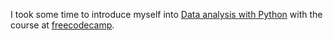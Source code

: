 I took some time to introduce myself into [Data analysis with Python](https://freecodecamp.org/certification/Karl_Pelka/data-analysis-with-python-v7) with the course at [freecodecamp](https://www.freecodecamp.org).
